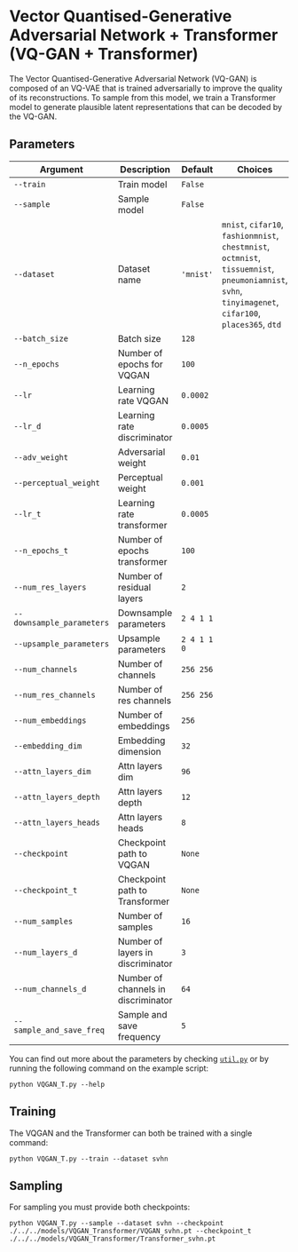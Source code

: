 # Vector Quantised-Generative Adversarial Network + Transformer (VQ-GAN + Transformer)

The Vector Quantised-Generative Adversarial Network (VQ-GAN) is composed of an VQ-VAE that is trained adversarially to improve the quality of its reconstructions. To sample from this model, we train a Transformer model to generate plausible latent representations that can be decoded by the VQ-GAN.

## Parameters

| Argument                    | Description                                      | Default    | Choices                                                      |
|-----------------------------|--------------------------------------------------|------------|--------------------------------------------------------------|
| `--train`                   | Train model                                      | `False`    |                                                              |
| `--sample`                  | Sample model                                     | `False`    |                                                              |
| `--dataset`                 | Dataset name                                     | `'mnist'`  | `mnist`, `cifar10`, `fashionmnist`, `chestmnist`, `octmnist`, `tissuemnist`, `pneumoniamnist`, `svhn`, `tinyimagenet`, `cifar100`, `places365`, `dtd` |
| `--batch_size`              | Batch size                                       | `128`      |                                                              |
| `--n_epochs`                | Number of epochs for VQGAN                       | `100`      |                                                              |
| `--lr`                      | Learning rate VQGAN                              | `0.0002`   |                                                              |
| `--lr_d`                    | Learning rate discriminator                      | `0.0005`   |                                                              |
| `--adv_weight`              | Adversarial weight                               | `0.01`     |                                                              |
| `--perceptual_weight`       | Perceptual weight                                | `0.001`    |                                                              |
| `--lr_t`                    | Learning rate transformer                        | `0.0005`   |                                                              |
| `--n_epochs_t`              | Number of epochs transformer                     | `100`      |                                                              |
| `--num_res_layers`          | Number of residual layers                        | `2`        |                                                              |
| `--downsample_parameters`   | Downsample parameters                            | `2 4 1 1`  |                                                              |
| `--upsample_parameters`     | Upsample parameters                              | `2 4 1 1 0`|                                                              |
| `--num_channels`            | Number of channels                               | `256 256`  |                                                              |
| `--num_res_channels`        | Number of res channels                           | `256 256`  |                                                              |
| `--num_embeddings`          | Number of embeddings                             | `256`      |                                                              |
| `--embedding_dim`           | Embedding dimension                              | `32`       |                                                              |
| `--attn_layers_dim`         | Attn layers dim                                  | `96`       |                                                              |
| `--attn_layers_depth`       | Attn layers depth                                | `12`       |                                                              |
| `--attn_layers_heads`       | Attn layers heads                                | `8`        |                                                              |
| `--checkpoint`              | Checkpoint path to VQGAN                         | `None`     |                                                              |
| `--checkpoint_t`            | Checkpoint path to Transformer                   | `None`     |                                                              |
| `--num_samples`             | Number of samples                                | `16`       |                                                              |
| `--num_layers_d`            | Number of layers in discriminator                | `3`        |                                                              |
| `--num_channels_d`          | Number of channels in discriminator              | `64`       |                                                              |
| `--sample_and_save_freq`    | Sample and save frequency                        | `5`        |                                                              |

You can find out more about the parameters by checking [`util.py`](./../src/generativezoo/utils/util.py) or by running the following command on the example script:

    python VQGAN_T.py --help

## Training

The VQGAN and the Transformer can both be trained with a single command:

    python VQGAN_T.py --train --dataset svhn

## Sampling

For sampling you must provide both checkpoints:

    python VQGAN_T.py --sample --dataset svhn --checkpoint ./../../models/VQGAN_Transformer/VQGAN_svhn.pt --checkpoint_t ./../../models/VQGAN_Transformer/Transformer_svhn.pt
